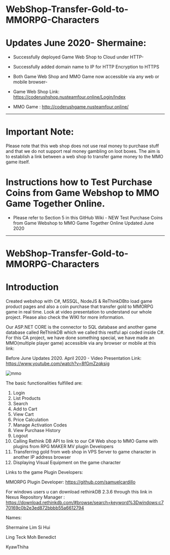 # WebShop-Transfer-Gold-to-MMORPG-Characters

# Updates June 2020- Shermaine:
- Successfully deployed Game Web Shop to Cloud under HTTP-
- Successfully added domain name to IP for HTTP Encryption to HTTPS
- Both Game Web Shop and MMO Game now accessible via any web or mobile browser-

- Game Web Shop Link: https://coderushshop.nusteamfour.online/Login/Index

- MMO Game          : http://coderushgame.nusteamfour.online/

------------------------------------------------------------------------------------------------------------------------------------
# Important Note: 
Please note that this web shop does not use real money to purchase stuff and that we do not support real money gambling on loot boxes. The aim is to establish a link between a web shop to transfer game money to the MMO game itself.  

# Instructions how to Test Purchase Coins from Game Webshop to MMO Game Together Online. 
- Please refer to Section 5 in this GitHub Wiki - NEW Test Purchase Coins from Game Webshop to MMO Game Together Online Updated June 2020

-------------------------------------------------------------------------------------------------------------------------------------

# WebShop-Transfer-Gold-to-MMORPG-Characters
# Introduction

Created webshop with C#, MSSQL, NodeJS & ReThinkDBto load game product pages and also a coin purchase that transfer gold to MMORPG game in real time. Look at video presentation to understand our whole project. Please also check the WIKI for more information.

Our ASP.NET CORE is the connector to SQL database and another game database called ReThinkDB which we called this restful api coded inside C#. For this CA project, we have done something special, we have made an MMO(multiple player game) accessible via any browser or mobile at this link: 

Before June Updates 2020.
April 2020 - Video Presentation Link: https://www.youtube.com/watch?v=8fGmZzqksig

![mmo](https://user-images.githubusercontent.com/65886071/82803639-76577880-9eb3-11ea-9a23-fbebcd29438c.png)



The basic functionalities fulfilled are: 
1. Login 
2. List Products 
3. Search 
4. Add to Cart 
5. View Cart 
6. Price Calculation 
7. Manage Activation Codes 
8. View Purchase History 
9. Logout
10. Calling Rethink DB API to link to our C# Web shop to MMO Game with plugins from RPG MAKER MV plugin Developers
11. Transferring gold from web shop in VPS Server to game character in another IP address browser
12. Displaying Visual Equipment on the game character 

Links to the game Plugin Developers:

MMORPG Plugin Developer: https://github.com/samuelcardillo

For windows users u can download rethinkDB 2.3.6 through this link in Nexus Repository Manager : https://download.rethinkdb.com/#browse/search=keyword%3Dwindows:c770169c0b2e3ed872bbbb55a6612794

Names:

Shermaine Lim Si Hui

Ling Teck Moh Benedict

KyawThiha
